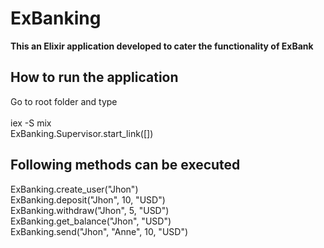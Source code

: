 # ExBanking

**This an Elixir application developed to cater the functionality of ExBank**

## How to run the application

Go to root folder and type <br /> <br />
iex -S mix <br />
ExBanking.Supervisor.start_link([])

## Following methods can be executed
ExBanking.create_user("Jhon") <br />
ExBanking.deposit("Jhon", 10, "USD") <br />
ExBanking.withdraw("Jhon", 5, "USD") <br />
ExBanking.get_balance("Jhon", "USD") <br />
ExBanking.send("Jhon", "Anne", 10, "USD") <br />
